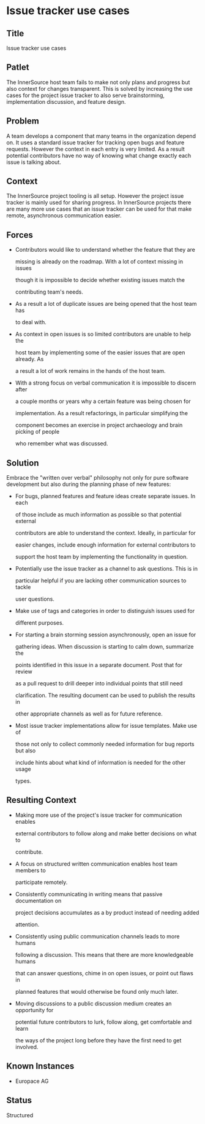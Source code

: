 # Issue tracker use cases

## Title

Issue tracker use cases

## Patlet

The InnerSource host team fails to make not only plans and progress but also context for changes transparent. This is solved by increasing the use cases for the project issue tracker to also serve brainstorming, implementation discussion, and feature design.

## Problem

A team develops a component that many teams in the organization depend on. It uses a standard issue tracker for tracking open bugs and feature requests. However the context in each entry is very limited. As a result potential contributors have no way of knowing what change exactly each issue is talking about.

## Context

The InnerSource project tooling is all setup. However the project issue tracker is mainly used for sharing progress. In InnerSource projects there are many more use cases that an issue tracker can be used for that make remote, asynchronous communication easier.

## Forces

* Contributors would like to understand whether the feature that they are

  missing is already on the roadmap. With a lot of context missing in issues

  though it is impossible to decide whether existing issues match the

  contributing team's needs.

* As a result a lot of duplicate issues are being opened that the host team has

  to deal with.

* As context in open issues is so limited contributors are unable to help the

  host team by implementing some of the easier issues that are open already. As

  a result a lot of work remains in the hands of the host team.

* With a strong focus on verbal communication it is impossible to discern after

  a couple months or years why a certain feature was being chosen for

  implementation. As a result refactorings, in particular simplifying the

  component becomes an exercise in project archaeology and brain picking of people

  who remember what was discussed.

## Solution

Embrace the "written over verbal" philosophy not only for pure software development but also during the planning phase of new features:

* For bugs, planned features and feature ideas create separate issues. In each

  of those include as much information as possible so that potential external

  contributors are able to understand the context. Ideally, in particular for

  easier changes, include enough information for external contributors to

  support the host team by implementing the functionality in question.

* Potentially use the issue tracker as a channel to ask questions. This is in

  particular helpful if you are lacking other communication sources to tackle

  user questions.

* Make use of tags and categories in order to distinguish issues used for

  different purposes.

* For starting a brain storming session asynchronously, open an issue for

  gathering ideas. When discussion is starting to calm down, summarize the

  points identified in this issue in a separate document. Post that for review

  as a pull request to drill deeper into individual points that still need

  clarification. The resulting document can be used to publish the results in

  other appropriate channels as well as for future reference.

* Most issue tracker implementations allow for issue templates. Make use of

  those not only to collect commonly needed information for bug reports but also

  include hints about what kind of information is needed for the other usage

  types.

## Resulting Context

* Making more use of the project's issue tracker for communication enables

  external contributors to follow along and make better decisions on what to

  contribute.

* A focus on structured written communication enables host team members to

  participate remotely.

* Consistently communicating in writing means that passive documentation on

  project decisions accumulates as a by product instead of needing added

  attention.

* Consistently using public communication channels leads to more humans

  following a discussion. This means that there are more knowledgeable humans

  that can answer questions, chime in on open issues, or point out flaws in

  planned features that would otherwise be found only much later.

* Moving discussions to a public discussion medium creates an opportunity for

  potential future contributors to lurk, follow along, get comfortable and learn

  the ways of the project long before they have the first need to get involved.

## Known Instances

* Europace AG

## Status

Structured

